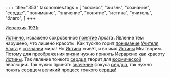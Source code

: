 +++
title="353"
taxonomies.tags = [
 "космос",
 "жизнь",
 "сознание",
 "сердце",
 "понимание",
 "значение",
 "понятие",
 "истина",
 "учитель",
 "благо",
]
+++

[Иерархия 1931г](/agni/1931)

[Истинно](/tags/истина), искажено сокровенное [понятие](/tags/понятие) Архата. Явление тем нарушено, что лишено красоты. Как тускло горит [понимание](/tags/понимание) [Учителя](/tags/учитель) [Блага](/tags/благо) в [сознании](/tags/сознание) мира! Но [Истина](/tags/истина) живёт, и во имя [Истины](/tags/истина) Мы творим. Потому для преображения [жизни](/tags/жизнь) нужно принять Иерархию как красоту [Истины](/tags/истина). Так явление тонкого [сердца](/tags/[сердце](/tags/сердце)) творит для [космической](/tags/космос) эволюции. Так нужно принять [значение](/tags/значение) фокуса [сердца](/tags/[сердце](/tags/сердце)), так нужно понять сердцем великий процесс тонкого [сердца](/tags/[сердце](/tags/сердце))!   


